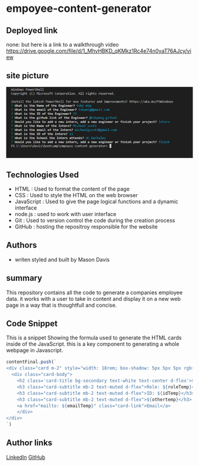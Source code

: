 # empoyee-content-generator



## Deployed link
none: but here is a link to a walkthrough video https://drive.google.com/file/d/1_MhvHBKD_qKMkz1Rc4e74n0yaT76AJcy/view

## site picture
![interface](user-interface-employee.png)



## Technologies Used
- HTML : Used to format the content of the page
- CSS : Used to style the HTML on the web browser
- JavaScript : Used to give the page logical functions and a dynamic interface
- node.js : used to work with user interface
- Git : Used to version control the code during the creation process
- GitHub : hosting the repositroy responsible for the website

## Authors
- writen styled and built by Mason Davis

## summary
This repository contains all the code to generate a companies employee data. it works with a user to take in content and display it on a new web page in a way that is thoughtfull and concise. 

## Code Snippet
This is a snippet Showing the formula used to generate the HTML cards inside of the JavaScript. this is a key component to generating a whole webpage in Javascript.

```javaScript
contentFinal.push(`
<div class="card m-2" style="width: 18rem; box-shadow: 5px 5px 5px rgb(112, 112, 112)">
  <div class="card-body">
    <h2 class='card-title bg-secondary text-white text-center d-flex'>${nameTemp} <i class="fas ${icon}"></i></h2>
    <h3 class="card-subtitle mb-2 text-muted d-flex">Role: ${roleTemp}</h3>
    <h3 class="card-subtitle mb-2 text-muted d-flex">ID: ${idTemp}</h3>
    <h3 class="card-subtitle mb-2 text-muted d-flex">${othertemp}</h3>
    <a href="mailto: ${emailTemp}" class="card-link">Email</a>
    </div>
</div>
`)     
```


## Author links
[LinkedIn](https://www.linkedin.com/in/davis-mason-t/)
[GitHub](https://github.com/Md7113)
